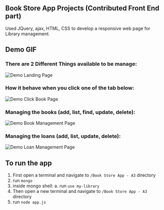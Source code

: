 
## Book Store App Projects (Contributed Front End part)
Used JQuery, ajax, HTML, CSS to develop a responsive web page for Library management.

## Demo GIF
### There are 2 Different Things available to be manage: 
![Demo Landing Page](Demo_0.gif)
### How it behave when you click one of the tab below:
![Demo Click Book Page](Demo_1.gif)
### Managing the books (add, list, find, update, delete):
![Demo Book Management Page](Demo_2.gif)
### Managing the loans (add, list, update, delete):
![Demo Loan Management Page](Demo_3.gif)

## To run the app 
1. First open a terminal and navigate to `/Book Store App - A3` directory
2. run `mongo`
3. inside mongo shell: 
    a. run `use my-library`
4. Then open a new terminal and navigate to `/Book Store App - A3` directory
5. run `node app.js`

